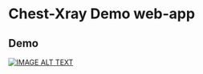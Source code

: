 # Chest-Xray Demo web-app

## Demo
[![IMAGE ALT TEXT](http://img.youtube.com/vi/GMd6Ni984h8/0.jpg)](http://www.youtube.com/watch?v=GMd6Ni984h8 "Video Title")
